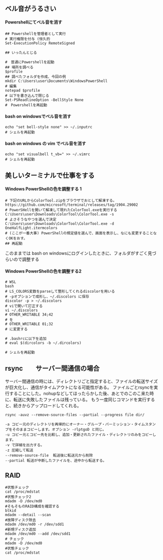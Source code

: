 ## ベル音がうるさい

#### Powershellにてベル音を消す
```
## Powershellを管理者として実行
# 実行権限を付与 (恒久的
Set-ExecutionPolicy RemoteSigned

## いったんとじる

#　普通にPowershellを起動
## 場所を調べる
$profile
## 調べたフォルダを作成、今回の例
mkdir C:\Users\user\Documents\WindowsPowerShell
# 編集
notepad $profile
# 以下を書き込んで閉じる
Set-PSReadlineOption -BellStyle None
#　Powershellを再起動
```

#### bash on windowsでベル音を消す
```
echo "set bell-style none" >> ~/.inputrc
# シェルを再起動
```


#### bash on windows の vim でベル音を消す
```
echo "set visualbell t_vb=" >> ~/.vimrc
# シェルを再起動
```

## 美しいターミナルで仕事をする
#### Windows PowerShellの色を調整する 1
```
# 下記のURLからColorTool.zipをブラウザでおとして解凍する。
https://github.com/microsoft/terminal/releases/tag/1904.29002
# PowerSHellを開いて解凍して現れたColorTool.exeを実行する
C:\Users\user\Downloads\ColorTool\ColorTool.exe -s
# よさそうなやつを選んで決定
C:\Users\user\Downloads\ColorTool\ColorTool.exe -d OneHalfLight.itermcolors
# (ここが一番大事) PowerShellの規定値を選んで、画面を表示し、なにも変更することなくOKをおす。
## 再起動
```
このままでは bash on windowsにログインしたときに、フォルダがすごく見づらいので調整する

#### Windows PowerShellの色を調整する2
```
# WSL
bash
# LS_COLORS変数をparseして整形してくれるdiscolorを用いる
# -pオプションで成形し、~/.discolors に保存
discolor -p > ~/.discolors
# viで開いて訂正する
vi ~/.discolors
# OTHER_WRITABLE 34;42
# を
# OTHER_WRITABLE 01;32
# に変更する

# .bashrcに以下を追加
# eval $(dircolors -b ~/.dircolors)

# シェルを再起動
```
 
## rsync　　サーバー間通信の場合

サーバー間通信の時には、ディレクトリごと指定すると、ファイルの転送サイズが巨大化し、通信がタイムアウトになる可能性がある。
ファイルごとrsyncを実行することにした。nohupなどしてほったらかした後、あとでのこのこ来た時に、転送に失敗したファイルは残っている。
もう一度同じコマンドを実行すると、続きからアップロードしてくれる。

```
rsync -auvz --remove-source-files --partial --progress file dir/

-a コピー元のディレクトリを再帰的にオーナー・グループ・パーミッション・タイムスタンプをそのままコピーします。オプション -rlptgoD と同じ。
-u コピー元とコピー先を比較し、追加・更新されたファイル・ディレクトリのみをコピーします。
-v で詳細を出力する。
-z 圧縮して転送
--remove-source-file  転送後に転送元から削除
--partial 転送が中断したファイルを、途中から転送する。
```

## RAID
```
#状態チェック
cat /proc/mdstat
#状態チェック2
mdadm -D /dev/md0
#そもそものRAID構成を確認する
blkid
mdadm --detail --scan
#故障ディスク除去
mdadm /dev/md0 -r /dev/sdd1
#新規ディスク追加
mdadm /dev/md0 --add /dev/sdd1
# チェック
mdadm -D /dev/md0
#状態チェック
cat /proc/mdstat
```

